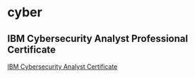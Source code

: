 # cyber

## IBM Cybersecurity Analyst Professional Certificate

[IBM Cybersecurity Analyst Certificate](https://github.com/odenipinedo/cyber/blob/main/ibm_cybersecurity_analyst_professional_certificate.md)
